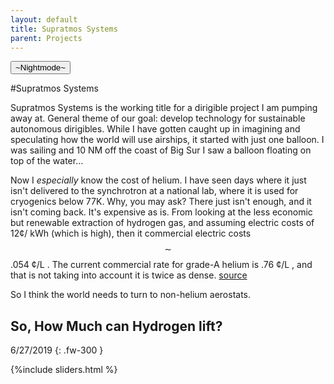 ```yaml
---
layout: default
title: Supratmos Systems
parent: Projects
---
```

<button class="btn js-toggle-dark-mode">~Nightmode~</button>

<script>
const toggleDarkMode = document.querySelector('.js-toggle-dark-mode')
const cssFile = document.querySelector('[rel="stylesheet"]')
const originalCssRef = cssFile.getAttribute('href')
const darkModeCssRef = originalCssRef.replace('just-the-docs.css', 'dark-mode-preview.css')

addEvent(toggleDarkMode, 'click', function(){
  if (cssFile.getAttribute('href') === originalCssRef) {
    cssFile.setAttribute('href', darkModeCssRef)
  } else {
    cssFile.setAttribute('href', originalCssRef)
  }
})
</script>

#Supratmos Systems

Supratmos Systems is the working title for a dirigible project I am pumping
away at. General theme of our goal: develop technology for sustainable
autonomous dirigibles. While I have gotten caught up in imagining and
speculating how the world will use airships, it started with just one balloon.
I was sailing and 10 NM off the coast of Big Sur I saw a balloon floating on
top of the water...

Now I *especially* know the cost of helium. I have seen days where it just
isn't delivered to the synchrotron at a national lab, where it is used for
cryogenics below 77K. Why, you may ask? There just isn't enough, and it isn't
coming back. It's expensive as is. From looking at the less economic but
renewable extraction of hydrogen gas, and assuming electric costs of 12¢/ kWh
(which is high), then it commercial electric costs $$\sim$$ .054 ¢/L . The
current commercial rate for grade-A helium is .76 ¢/L , and that is not taking into account it is twice as dense.
[source](https://prd-wret.s3-us-west-2.amazonaws.com/assets/palladium/production/s3fs-public/atoms/files/mcs-2019-heliu.pdf) 

So I think the world needs to turn to non-helium aerostats.



## So, How Much can Hydrogen lift?
6/27/2019
{: .fw-300 }




{%include sliders.html %}

